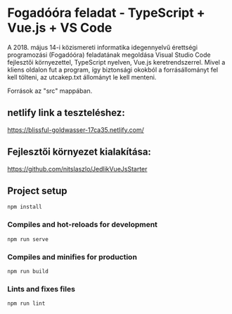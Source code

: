 # Fogadóóra feladat - TypeScript + Vue.js + VS Code 
A 2018. május 14-i közismereti informatika idegennyelvű érettségi programozási (Fogadóóra) feladatának megoldása
Visual Studio Code fejlesztői környezettel, TypeScript nyelven, Vue.js keretrendszerrel.
Mivel a kliens oldalon fut a program, így biztonsági okokból a forrásállományt fel kell tölteni,
az utcakep.txt állományt le kell menteni.

Források az "src" mappában.

## netlify link a teszteléshez:
https://blissful-goldwasser-17ca35.netlify.com/


## Fejlesztői környezet kialakítása:
https://github.com/nitslaszlo/JedlikVueJsStarter

## Project setup
```
npm install
```

### Compiles and hot-reloads for development
```
npm run serve
```

### Compiles and minifies for production
```
npm run build
```

### Lints and fixes files
```
npm run lint
```
